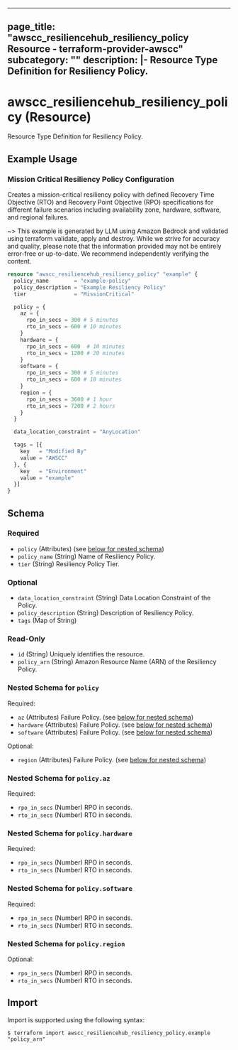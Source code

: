 
---
page_title: "awscc_resiliencehub_resiliency_policy Resource - terraform-provider-awscc"
subcategory: ""
description: |-
  Resource Type Definition for Resiliency Policy.
---

# awscc_resiliencehub_resiliency_policy (Resource)

Resource Type Definition for Resiliency Policy.

## Example Usage

### Mission Critical Resiliency Policy Configuration

Creates a mission-critical resiliency policy with defined Recovery Time Objective (RTO) and Recovery Point Objective (RPO) specifications for different failure scenarios including availability zone, hardware, software, and regional failures.

~> This example is generated by LLM using Amazon Bedrock and validated using terraform validate, apply and destroy. While we strive for accuracy and quality, please note that the information provided may not be entirely error-free or up-to-date. We recommend independently verifying the content.

```terraform
resource "awscc_resiliencehub_resiliency_policy" "example" {
  policy_name        = "example-policy"
  policy_description = "Example Resiliency Policy"
  tier               = "MissionCritical"

  policy = {
    az = {
      rpo_in_secs = 300 # 5 minutes
      rto_in_secs = 600 # 10 minutes
    }
    hardware = {
      rpo_in_secs = 600  # 10 minutes
      rto_in_secs = 1200 # 20 minutes
    }
    software = {
      rpo_in_secs = 300 # 5 minutes
      rto_in_secs = 600 # 10 minutes
    }
    region = {
      rpo_in_secs = 3600 # 1 hour
      rto_in_secs = 7200 # 2 hours
    }
  }

  data_location_constraint = "AnyLocation"

  tags = [{
    key   = "Modified By"
    value = "AWSCC"
  }, {
    key   = "Environment"
    value = "example"
  }]
}
```

<!-- schema generated by tfplugindocs -->
## Schema

### Required

- `policy` (Attributes) (see [below for nested schema](#nestedatt--policy))
- `policy_name` (String) Name of Resiliency Policy.
- `tier` (String) Resiliency Policy Tier.

### Optional

- `data_location_constraint` (String) Data Location Constraint of the Policy.
- `policy_description` (String) Description of Resiliency Policy.
- `tags` (Map of String)

### Read-Only

- `id` (String) Uniquely identifies the resource.
- `policy_arn` (String) Amazon Resource Name (ARN) of the Resiliency Policy.

<a id="nestedatt--policy"></a>
### Nested Schema for `policy`

Required:

- `az` (Attributes) Failure Policy. (see [below for nested schema](#nestedatt--policy--az))
- `hardware` (Attributes) Failure Policy. (see [below for nested schema](#nestedatt--policy--hardware))
- `software` (Attributes) Failure Policy. (see [below for nested schema](#nestedatt--policy--software))

Optional:

- `region` (Attributes) Failure Policy. (see [below for nested schema](#nestedatt--policy--region))

<a id="nestedatt--policy--az"></a>
### Nested Schema for `policy.az`

Required:

- `rpo_in_secs` (Number) RPO in seconds.
- `rto_in_secs` (Number) RTO in seconds.


<a id="nestedatt--policy--hardware"></a>
### Nested Schema for `policy.hardware`

Required:

- `rpo_in_secs` (Number) RPO in seconds.
- `rto_in_secs` (Number) RTO in seconds.


<a id="nestedatt--policy--software"></a>
### Nested Schema for `policy.software`

Required:

- `rpo_in_secs` (Number) RPO in seconds.
- `rto_in_secs` (Number) RTO in seconds.


<a id="nestedatt--policy--region"></a>
### Nested Schema for `policy.region`

Optional:

- `rpo_in_secs` (Number) RPO in seconds.
- `rto_in_secs` (Number) RTO in seconds.

## Import

Import is supported using the following syntax:

```shell
$ terraform import awscc_resiliencehub_resiliency_policy.example "policy_arn"
```
